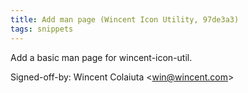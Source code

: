 ```yaml
---
title: Add man page (Wincent Icon Utility, 97de3a3)
tags: snippets
---
```


Add a basic man page for wincent-icon-util.

Signed-off-by: Wincent Colaiuta &lt;win@wincent.com&gt;
